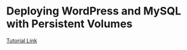 # Deploying WordPress and MySQL with Persistent Volumes

[Tutorial Link](https://kubernetes.io/docs/tutorials/stateful-application/mysql-wordpress-persistent-volume/)
